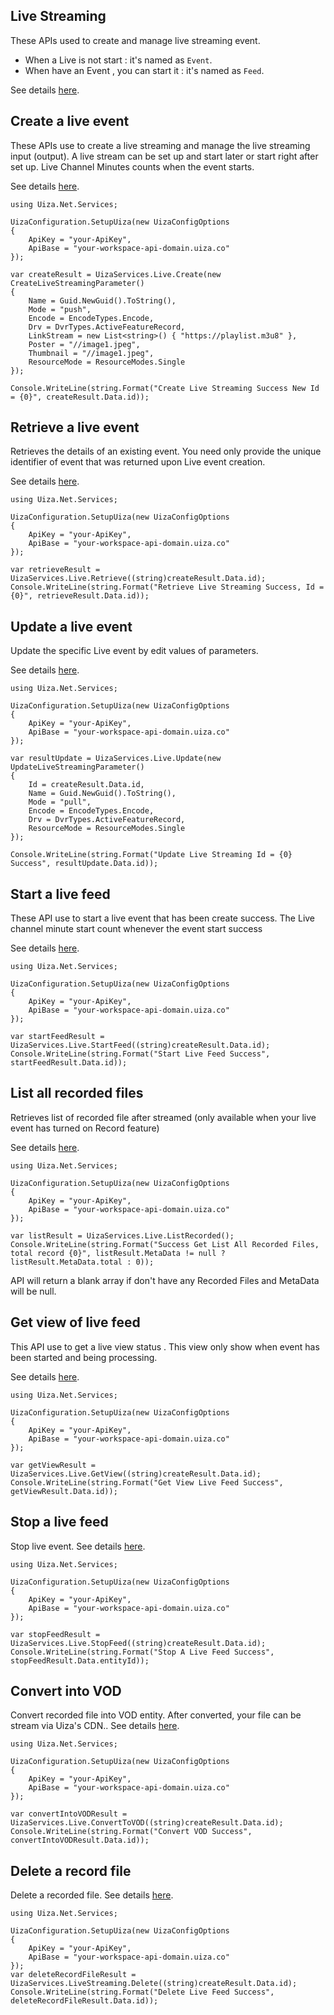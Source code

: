 ## Live Streaming
These APIs used to create and manage live streaming event.
* When a Live is not start : it's named as `Event`.
* When have an Event , you can start it : it's named as `Feed`.

See details [here](https://docs.uiza.io/#live-streaming).

## Create a live event
These APIs use to create a live streaming and manage the live streaming input (output).
A live stream can be set up and start later or start right after set up.
Live Channel Minutes counts when the event starts.

See details [here](https://docs.uiza.io/#create-a-live-event).

```Cshard
using Uiza.Net.Services;

UizaConfiguration.SetupUiza(new UizaConfigOptions
{
	ApiKey = "your-ApiKey",
	ApiBase = "your-workspace-api-domain.uiza.co"
});

var createResult = UizaServices.Live.Create(new CreateLiveStreamingParameter()
{
	Name = Guid.NewGuid().ToString(),
	Mode = "push",
	Encode = EncodeTypes.Encode,
	Drv = DvrTypes.ActiveFeatureRecord,
	LinkStream = new List<string>() { "https://playlist.m3u8" },
	Poster = "//image1.jpeg",
	Thumbnail = "//image1.jpeg",
	ResourceMode = ResourceModes.Single
});

Console.WriteLine(string.Format("Create Live Streaming Success New Id = {0}", createResult.Data.id));

```

## Retrieve a live event
Retrieves the details of an existing event.
You need only provide the unique identifier of event that was returned upon Live event creation.

See details [here](https://docs.uiza.io/#retrieve-a-live-event).

```Cshard
using Uiza.Net.Services;

UizaConfiguration.SetupUiza(new UizaConfigOptions
{
	ApiKey = "your-ApiKey",
	ApiBase = "your-workspace-api-domain.uiza.co"
});

var retrieveResult = UizaServices.Live.Retrieve((string)createResult.Data.id);
Console.WriteLine(string.Format("Retrieve Live Streaming Success, Id = {0}", retrieveResult.Data.id));
```

## Update a live event
Update the specific Live event by edit values of parameters.

See details [here](https://docs.uiza.io/#update-a-live-event).

```Cshard
using Uiza.Net.Services;

UizaConfiguration.SetupUiza(new UizaConfigOptions
{
	ApiKey = "your-ApiKey",
	ApiBase = "your-workspace-api-domain.uiza.co"
});

var resultUpdate = UizaServices.Live.Update(new UpdateLiveStreamingParameter()
{
	Id = createResult.Data.id,
	Name = Guid.NewGuid().ToString(),
	Mode = "pull",
	Encode = EncodeTypes.Encode,
	Drv = DvrTypes.ActiveFeatureRecord,
	ResourceMode = ResourceModes.Single
});

Console.WriteLine(string.Format("Update Live Streaming Id = {0} Success", resultUpdate.Data.id));
```

## Start a live feed
These API use to start a live event that has been create success.
The Live channel minute start count whenever the event start success

See details [here](https://docs.uiza.io/#start-a-live-feed).

```Cshard
using Uiza.Net.Services;

UizaConfiguration.SetupUiza(new UizaConfigOptions
{
	ApiKey = "your-ApiKey",
	ApiBase = "your-workspace-api-domain.uiza.co"
});

var startFeedResult = UizaServices.Live.StartFeed((string)createResult.Data.id);
Console.WriteLine(string.Format("Start Live Feed Success", startFeedResult.Data.id));
```

## List all recorded files
Retrieves list of recorded file after streamed (only available when your live event has turned on Record feature)

See details [here](https://docs.uiza.io/#list-all-recorded-files).

```Cshard
using Uiza.Net.Services;

UizaConfiguration.SetupUiza(new UizaConfigOptions
{
	ApiKey = "your-ApiKey",
	ApiBase = "your-workspace-api-domain.uiza.co"
});

var listResult = UizaServices.Live.ListRecorded();
Console.WriteLine(string.Format("Success Get List All Recorded Files, total record {0}", listResult.MetaData != null ? listResult.MetaData.total : 0));
```
API will return a blank array if don't have any Recorded Files and MetaData will be null.

## Get view of live feed
This API use to get a live view status . This view only show when event has been started and being processing.

See details [here](https://docs.uiza.io/#get-view-of-live-feed).

```Cshard
using Uiza.Net.Services;

UizaConfiguration.SetupUiza(new UizaConfigOptions
{
	ApiKey = "your-ApiKey",
	ApiBase = "your-workspace-api-domain.uiza.co"
});

var getViewResult = UizaServices.Live.GetView((string)createResult.Data.id);
Console.WriteLine(string.Format("Get View Live Feed Success", getViewResult.Data.id));
```

## Stop a live feed
Stop live event.
See details [here](https://docs.uiza.io/#stop-a-live-feed).

```Cshard
using Uiza.Net.Services;

UizaConfiguration.SetupUiza(new UizaConfigOptions
{
	ApiKey = "your-ApiKey",
	ApiBase = "your-workspace-api-domain.uiza.co"
});

var stopFeedResult = UizaServices.Live.StopFeed((string)createResult.Data.id);
Console.WriteLine(string.Format("Stop A Live Feed Success", stopFeedResult.Data.entityId));
```


## Convert into VOD
Convert recorded file into VOD entity. After converted, your file can be stream via Uiza's CDN..
See details [here](https://docs.uiza.io/#convert-into-vod).

```Cshard
using Uiza.Net.Services;

UizaConfiguration.SetupUiza(new UizaConfigOptions
{
	ApiKey = "your-ApiKey",
	ApiBase = "your-workspace-api-domain.uiza.co"
});

var convertIntoVODResult = UizaServices.Live.ConvertToVOD((string)createResult.Data.id);
Console.WriteLine(string.Format("Convert VOD Success", convertIntoVODResult.Data.id));
```


## Delete a record file
Delete a recorded file.
See details [here](https://docs.uiza.io/#delete-a-record-file).
```Cshard
using Uiza.Net.Services;

UizaConfiguration.SetupUiza(new UizaConfigOptions	
{	
	ApiKey = "your-ApiKey",	
	ApiBase = "your-workspace-api-domain.uiza.co"	
});	
var deleteRecordFileResult = UizaServices.LiveStreaming.Delete((string)createResult.Data.id);	
Console.WriteLine(string.Format("Delete Live Feed Success", deleteRecordFileResult.Data.id));
```